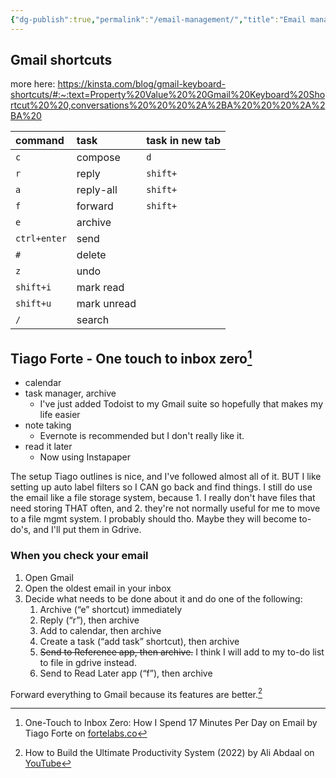```yaml
---
{"dg-publish":true,"permalink":"/email-management/","title":"Email management","tags":["productivity","technology"],"created":"2022-07-15T10:33:23+10:00","updated":"2022-07-22T10:33:23+10:00"}
---
```



## Gmail shortcuts
more here: https://kinsta.com/blog/gmail-keyboard-shortcuts/#:~:text=Property%20Value%20%20Gmail%20Keyboard%20Shortcut%20%20,conversations%20%20%20%2A%2BA%20%20%20%2A%2BA%20

| command   | task      | task in new tab   |
| :---      | :---      | :---              |
| `c`         | compose   | `d` |
| `r`         | reply       | `shift+` |
| `a`         | reply-all   | `shift+` |
| `f`         | forward   | `shift+` |
| `e`         | archive    |  |
| `ctrl+enter` | send   |  |
| `#`           | delete   |  |
| `z`         | undo   |  |
| `shift+i`     | mark read   |  |
| `shift+u`     | mark unread   |  |
| `/`           | search   |  |

## Tiago Forte - One touch to inbox zero[^1]

- calendar
- task manager, archive
  - I've just added Todoist to my Gmail suite so hopefully that makes my life easier
- note taking
  - Evernote is recommended but I don't really like it.
- read it later
  - Now using Instapaper

The setup Tiago outlines is nice, and I've followed almost all of it. BUT I like setting up auto label filters so I CAN go back and find things. I still do use the email like a file storage system, because 1. I really don't have files that need storing THAT often, and 2. they're not normally useful for me to move to a file mgmt system. I probably should tho. Maybe they will become to-do's, and I'll put them in Gdrive.

### When you check your email

1. Open Gmail
2. Open the oldest email in your inbox
3. Decide what needs to be done about it and do one of the following:
    1. Archive (“e” shortcut) immediately
    2. Reply (“r”), then archive
    3. Add to calendar, then archive
    4. Create a task (“add task” shortcut), then archive
    5. ~~Send to Reference app, then archive.~~ I think I will add to my to-do list to file in gdrive instead.
    6. Send to Read Later app (“f”), then archive

Forward everything to Gmail because its features are better.[^2]

[^1]: One-Touch to Inbox Zero: How I Spend 17 Minutes Per Day on Email by Tiago Forte on [fortelabs.co](https://fortelabs.co/blog/one-touch-to-inbox-zero/)[^2]

[^2]: How to Build the Ultimate Productivity System (2022) by Ali Abdaal on [YouTube](https://www.youtube.com/watch?v=T6hmdrsLQj8)
